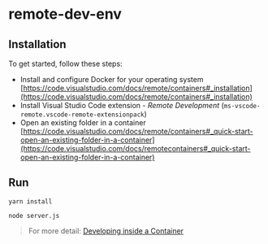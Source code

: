 # remote-dev-env

## Installation
To get started, follow these steps:
- Install and configure Docker for your operating system [https://code.visualstudio.com/docs/remote/containers#_installation](https://code.visualstudio.com/docs/remote/containers#_installation)
- Install Visual Studio Code extension - *Remote Development* (`ms-vscode-remote.vscode-remote-extensionpack`)
- Open an existing folder in a container [https://code.visualstudio.com/docs/remote/containers#_quick-start-open-an-existing-folder-in-a-container](https://code.visualstudio.com/docs/remotecontainers#_quick-start-open-an-existing-folder-in-a-container)


## Run
```
yarn install

node server.js
```

> For more detail: [Developing inside a Container](https://code.visualstudio.com/docs/remote/containers)